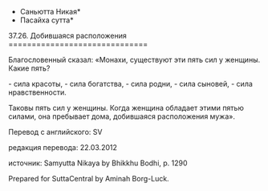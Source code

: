 * Саньютта Никая*
* Пасайха сутта*

37\.26\. Добившаяся расположения
\=\=\=\=\=\=\=\=\=\=\=\=\=\=\=\=\=\=\=\=\=\=\=\=\=\=\=\=\=\=

Благословенный сказал: «Монахи, существуют эти пять сил у женщины\. Какие пять?

\- сила красоты,
\- сила богатства,
\- сила родни,
\- сила сыновей,
\- сила нравственности\.

Таковы пять сил у женщины\. Когда женщина обладает этими пятью силами, она пребывает дома, добившаяся расположения мужа»\.

Перевод с английского: SV

редакция перевода: 22\.03\.2012

источник: Samyutta Nikaya by Bhikkhu Bodhi, p\. 1290

Prepared for SuttaCentral by Aminah Borg\-Luck\.